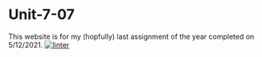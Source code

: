 # Unit-7-07
This website is for my (hopfully) last assignment of the year completed on 5/12/2021.
[![linter](https://github.com/3verett/Unit-7-07/workflows/linter/badge.svg)](https://github.com/marketplace/actions/super-linter)
